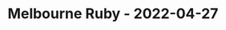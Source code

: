 ---
layout: post
title: Melbourne Ruby - 2022-04-27
datetime: 2022-04-27 18:00:00.000000000 -04:00
url: https://www.meetup.com/Ruby-On-Rails-Oceania-Melbourne/events/268079427/
---